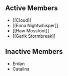 ## Active Members
- [[Cloud]]
- [[Enna Nightwhisper]]
- [[Haw Mossfoot]]
- [[Gerik Stormbreak]]

## Inactive Members
- Erdan
- Catalina